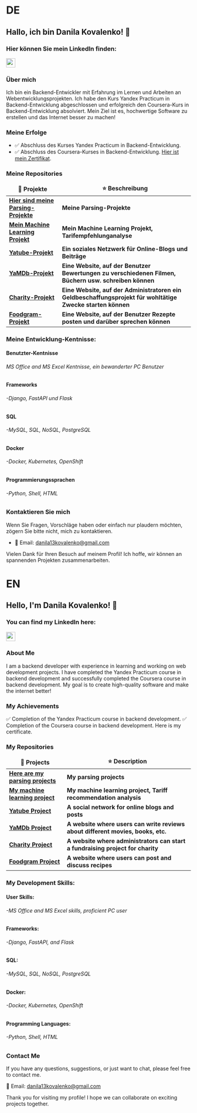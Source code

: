 # DE
## Hallo, ich bin Danila Kovalenko! 🙌
### Hier können Sie mein LinkedIn finden:

<p><a href="https://www.linkedin.com/in/kovalenko-danila-923948257/"><img src="https://img.shields.io/badge/linkedin-%230077B5.svg?&style=for-the-badge&logo=linkedin&logoColor=white" height=25></a>

### Über mich
Ich bin ein Backend-Entwickler mit Erfahrung im Lernen und Arbeiten an Webentwicklungsprojekten. Ich habe den Kurs Yandex Practicum in Backend-Entwicklung abgeschlossen und erfolgreich den Coursera-Kurs in Backend-Entwicklung absolviert. Mein Ziel ist es, hochwertige Software zu erstellen und das Internet besser zu machen!
### Meine Erfolge
- ✅ Abschluss des Kurses Yandex Practicum in Backend-Entwicklung.
- ✅ Abschluss des Coursera-Kurses in Backend-Entwicklung. [Hier ist mein Zertifikat](https://www.coursera.org/account/accomplishments/professional-cert/CQMV5WWGFETW).

<h3>Meine Repositories</h3>

<table width=100%>
  <thead align="center">
    <tr border: none;>
      <td><b>🎁 Projekte</b></td>
      <td><b>⭐ Beschreibung</b></td>
    </tr>
  </thead>
  <tbody>

<tr>
      <td><a href="https://github.com/Daniel-Kovalenko/Parcing_Projects"><b>Hier sind meine Parsing-Projekte</b></a></td>
      <td><b>Meine Parsing-Projekte</b></td>
</tr>    
<tr>
      <td><a href="https://github.com/Daniel-Kovalenko/My_Machine_Lerning"><b>Mein Machine Learning Projekt</b></a></td>
      <td><b>Mein Machine Learning Projekt, Tarifempfehlunganalyse </b></td>
</tr>
<tr>
      <td><a href="https://github.com/Daniel-Kovalenko/Yatube_Project"><b>Yatube-Projekt</b></a></td>
      <td><b>Ein soziales Netzwerk für Online-Blogs und Beiträge</b></td>
</tr>
<tr>
      <td><a href="https://github.com/Danila-Kovalenko/YaMDb_Project"><b>YaMDb-Projekt</b></a></td>
      <td><b>Eine Website, auf der Benutzer Bewertungen zu verschiedenen Filmen, Büchern usw. schreiben können</b></td>
</tr>	  
<tr>
      <td><a href="https://github.com/Danila-Kovalenko/Charity_Site_Backend"><b>Charity-Projekt</b></a></td>
      <td><b>Eine Website, auf der Administratoren ein Geldbeschaffungsprojekt für wohltätige Zwecke starten können</b></td>
</tr>	
<tr>
      <td><a href="https://github.com/Danila-Kovalenko/Recipe_Posting_SIte"><b>Foodgram-Projekt</b></a></td>
      <td><b>Eine Website, auf der Benutzer Rezepte posten und darüber sprechen können</b></td>
</tr>
  </tbody>
</table>

### Meine Entwicklung-Kentnisse:
#### Benutzter-Kentnisse
###### MS Office and MS Excel Kentnisse, ein bewanderter PC Benutzer


#### Frameworks
  ###### -Django, FastAPI und Flask


#### SQL
  ###### -MySQL, SQL, NoSQL, PostgreSQL


#### Docker
  ###### -Docker, Kubernetes, OpenShift


#### Programmierungssprachen
  ###### -Python, Shell, HTML


### Kontaktieren Sie mich
Wenn Sie Fragen, Vorschläge haben oder einfach nur plaudern möchten, zögern Sie bitte nicht, mich zu kontaktieren.

- 📧 Email: danila13kovalenko@gmail.com

Vielen Dank für Ihren Besuch auf meinem Profil! Ich hoffe, wir können an spannenden Projekten zusammenarbeiten. 

# EN
## Hello, I'm Danila Kovalenko! 🙌
### You can find my LinkedIn here:

<p><a href="https://www.linkedin.com/in/kovalenko-danila-923948257/"><img src="https://img.shields.io/badge/linkedin-%230077B5.svg?&style=for-the-badge&logo=linkedin&logoColor=white" height=25></a>

### About Me
I am a backend developer with experience in learning and working on web development projects. I have completed the Yandex Practicum course in backend development and successfully completed the Coursera course in backend development. My goal is to create high-quality software and make the internet better!
### My Achievements
✅ Completion of the Yandex Practicum course in backend development.
✅ Completion of the Coursera course in backend development. Here is my certificate.

<h3>My Repositories</h3>
<table width=100%>
  <thead align="center">
    <tr border: none;>
      <td><b>🎁 Projects</b></td>
      <td><b>⭐ Description</b></td>
    </tr>
  </thead>
  <tbody>
<tr>
      <td><a href="https://github.com/Daniel-Kovalenko/Parcing_Projects"><b>Here are my parsing projects</b></a></td>
      <td><b>My parsing projects</b></td>
</tr>    
<tr>
      <td><a href="https://github.com/Daniel-Kovalenko/My_Machine_Lerning"><b>My machine learning project</b></a></td>
      <td><b>My machine learning project, Tariff recommendation analysis</b></td>
</tr>
<tr>
      <td><a href="https://github.com/Daniel-Kovalenko/Yatube_Project"><b>Yatube Project</b></a></td>
      <td><b>A social network for online blogs and posts</b></td>
</tr>
<tr>
      <td><a href="https://github.com/Danila-Kovalenko/YaMDb_Project"><b>YaMDb Project</b></a></td>
      <td><b>A website where users can write reviews about different movies, books, etc.</b></td>
</tr>	  
<tr>
      <td><a href="https://github.com/Danila-Kovalenko/Charity_Site_Backend"><b>Charity Project</b></a></td>
      <td><b>A website where administrators can start a fundraising project for charity</b></td>
</tr>	
<tr>
      <td><a href="https://github.com/Danila-Kovalenko/Recipe_Posting_SIte"><b>Foodgram Project</b></a></td>
      <td><b>A website where users can post and discuss recipes</b></td>
</tr>
  </tbody>
</table>

### My Development Skills:
#### User Skills:
  ###### -MS Office and MS Excel skills, proficient PC user


#### Frameworks:
  ###### -Django, FastAPI, and Flask


#### SQL:
  ###### -MySQL, SQL, NoSQL, PostgreSQL


#### Docker:
  ###### -Docker, Kubernetes, OpenShift


#### Programming Languages:
  ###### -Python, Shell, HTML

### Contact Me

If you have any questions, suggestions, or just want to chat, please feel free to contact me.

📧 Email: danila13kovalenko@gmail.com

Thank you for visiting my profile! I hope we can collaborate on exciting projects together.
